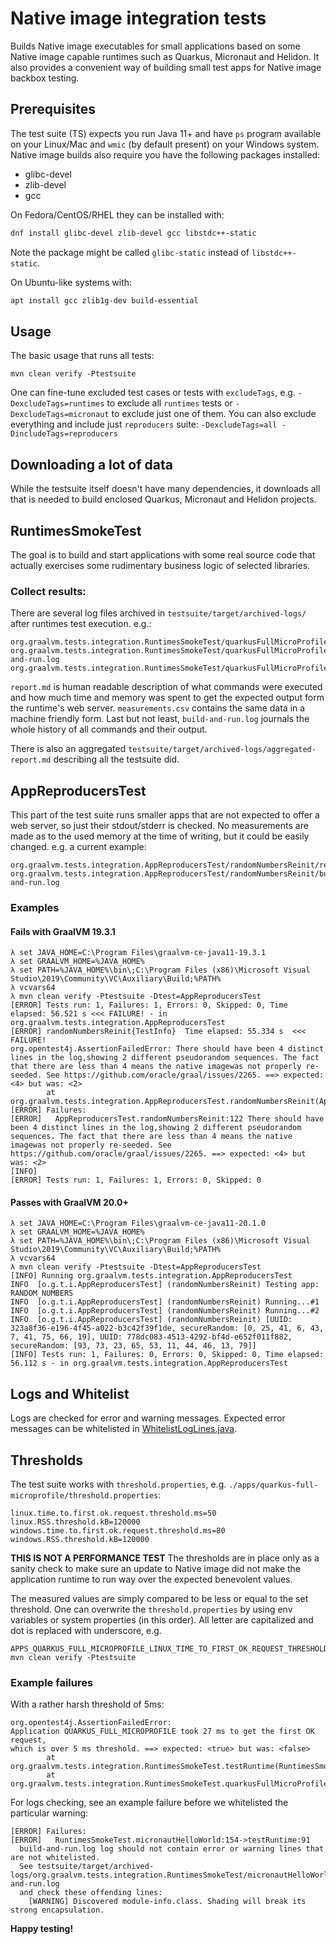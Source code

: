 # Native image integration tests
Builds Native image executables for small applications based on some Native image capable runtimes such
as Quarkus, Micronaut and Helidon. It also provides a convenient way of building small test apps for Native image backbox testing.

## Prerequisites

The test suite (TS) expects you run Java 11+ and have ```ps``` program available on your Linux/Mac
and ```wmic``` (by default present) on your Windows system.
Native image builds also require you have the following packages installed:
* glibc-devel
* zlib-devel
* gcc

On Fedora/CentOS/RHEL they can be installed with:
```bash
dnf install glibc-devel zlib-devel gcc libstdc++-static
```
Note the package might be called `glibc-static` instead of `libstdc++-static`.

On Ubuntu-like systems with:
```bash
apt install gcc zlib1g-dev build-essential
```

## Usage

The basic usage that runs all tests:
```
mvn clean verify -Ptestsuite
```

One can fine-tune excluded test cases or tests with `excludeTags`, e.g. `-DexcludeTags=runtimes`
to exclude all `runtimes` tests or `-DexcludeTags=micronaut` to exclude just one of them. 
You can also exclude everything and include just `reproducers` suite: `-DexcludeTags=all -DincludeTags=reproducers`

## Downloading a lot of data

While the testsuite itself doesn't have many dependencies, it downloads all that is needed
to build enclosed Quarkus, Micronaut and Helidon projects.

## RuntimesSmokeTest

The goal is to build and start applications with some real source code that actually
exercises some rudimentary business logic of selected libraries.

### Collect results:

There are several log files archived in `testsuite/target/archived-logs/` after runtimes test execution. e.g.:

```
org.graalvm.tests.integration.RuntimesSmokeTest/quarkusFullMicroProfile/report.md
org.graalvm.tests.integration.RuntimesSmokeTest/quarkusFullMicroProfile/build-and-run.log
org.graalvm.tests.integration.RuntimesSmokeTest/quarkusFullMicroProfile/measurements.csv
```

`report.md` is human readable description of what commands were executed and how much time and memory was spent to
get the expected output form the runtime's web server. `measurements.csv` contains the same data in a machine friendly form.
Last but not least, `build-and-run.log` journals the whole history of all commands and their output.

There is also an aggregated `testsuite/target/archived-logs/aggregated-report.md` describing all the testsuite did.

## AppReproducersTest

This part of the test suite runs smaller apps that are not expected to offer a web server, so just their stdout/stderr
is checked. No measurements are made as to the used memory at the time of writing, but it could be easily changed.
e.g. a current example:

```
org.graalvm.tests.integration.AppReproducersTest/randomNumbersReinit/report.md
org.graalvm.tests.integration.AppReproducersTest/randomNumbersReinit/build-and-run.log
``` 

### Examples
#### Fails with GraalVM 19.3.1
```
λ set JAVA_HOME=C:\Program Files\graalvm-ce-java11-19.3.1
λ set GRAALVM_HOME=%JAVA_HOME%
λ set PATH=%JAVA_HOME%\bin\;C:\Program Files (x86)\Microsoft Visual Studio\2019\Community\VC\Auxiliary\Build;%PATH%
λ vcvars64
λ mvn clean verify -Ptestsuite -Dtest=AppReproducersTest
[ERROR] Tests run: 1, Failures: 1, Errors: 0, Skipped: 0, Time elapsed: 56.521 s <<< FAILURE! - in org.graalvm.tests.integration.AppReproducersTest
[ERROR] randomNumbersReinit{TestInfo}  Time elapsed: 55.334 s  <<< FAILURE!
org.opentest4j.AssertionFailedError: There should have been 4 distinct lines in the log,showing 2 different pseudorandom sequences. The fact that there are less than 4 means the native imagewas not properly re-seeded. See https://github.com/oracle/graal/issues/2265. ==> expected: <4> but was: <2>
        at org.graalvm.tests.integration.AppReproducersTest.randomNumbersReinit(AppReproducersTest.java:122)
[ERROR] Failures:
[ERROR]   AppReproducersTest.randomNumbersReinit:122 There should have been 4 distinct lines in the log,showing 2 different pseudorandom sequences. The fact that there are less than 4 means the native imagewas not properly re-seeded. See https://github.com/oracle/graal/issues/2265. ==> expected: <4> but was: <2>
[INFO]
[ERROR] Tests run: 1, Failures: 1, Errors: 0, Skipped: 0
```

#### Passes with GraalVM 20.0+
```
λ set JAVA_HOME=C:\Program Files\graalvm-ce-java11-20.1.0
λ set GRAALVM_HOME=%JAVA_HOME%
λ set PATH=%JAVA_HOME%\bin\;C:\Program Files (x86)\Microsoft Visual Studio\2019\Community\VC\Auxiliary\Build;%PATH%
λ vcvars64
λ mvn clean verify -Ptestsuite -Dtest=AppReproducersTest
[INFO] Running org.graalvm.tests.integration.AppReproducersTest
INFO  [o.g.t.i.AppReproducersTest] (randomNumbersReinit) Testing app: RANDOM_NUMBERS
INFO  [o.g.t.i.AppReproducersTest] (randomNumbersReinit) Running...#1
INFO  [o.g.t.i.AppReproducersTest] (randomNumbersReinit) Running...#2
INFO  [o.g.t.i.AppReproducersTest] (randomNumbersReinit) [UUID: 323a8f36-e196-4f45-a022-b3c42f39f1de, secureRandom: [0, 25, 41, 6, 43, 7, 41, 75, 66, 19], UUID: 778dc083-4513-4292-bf4d-e652f011f882, secureRandom: [93, 73, 23, 65, 53, 11, 44, 46, 13, 79]]
[INFO] Tests run: 1, Failures: 0, Errors: 0, Skipped: 0, Time elapsed: 56.112 s - in org.graalvm.tests.integration.AppReproducersTest
```

## Logs and Whitelist

Logs are checked for error and warning messages. Expected error messages can be whitelisted in [WhitelistLogLines.java](./testsuite/src/it/java/org/graalvm/tests/integration/utils/WhitelistLogLines.java).

## Thresholds

The test suite works with ```threshold.properties```, e.g. `./apps/quarkus-full-microprofile/threshold.properties`: 

```
linux.time.to.first.ok.request.threshold.ms=50
linux.RSS.threshold.kB=120000
windows.time.to.first.ok.request.threshold.ms=80
windows.RSS.threshold.kB=120000
```

**THIS IS NOT A PERFORMANCE TEST** The thresholds are in place only as a sanity check to make sure
an update to Native image did not make the application runtime to run way over the expected benevolent values.

The measured values are simply compared to be less or equal to the set threshold. One can overwrite the `threshold.properties`
by using env variables or system properties (in this order). All letter are capitalized and dot is replaced with underscore, e.g.

```
APPS_QUARKUS_FULL_MICROPROFILE_LINUX_TIME_TO_FIRST_OK_REQUEST_THRESHOLD_MS=35 mvn clean verify -Ptestsuite 
```

### Example failures

With a rather harsh threshold of 5ms:

```
org.opentest4j.AssertionFailedError: 
Application QUARKUS_FULL_MICROPROFILE took 27 ms to get the first OK request, 
which is over 5 ms threshold. ==> expected: <true> but was: <false>
        at org.graalvm.tests.integration.RuntimesSmokeTest.testRuntime(RuntimesSmokeTest.java:131)
        at org.graalvm.tests.integration.RuntimesSmokeTest.quarkusFullMicroProfile(RuntimesSmokeTest.java:147)
```

For logs checking, see an example failure before we whitelisted the particular warning:

```
[ERROR] Failures: 
[ERROR]   RuntimesSmokeTest.micronautHelloWorld:154->testRuntime:91 
  build-and-run.log log should not contain error or warning lines that are not whitelisted.
  See testsuite/target/archived-logs/org.graalvm.tests.integration.RuntimesSmokeTest/micronautHelloWorld/build-and-run.log
  and check these offending lines: 
    [WARNING] Discovered module-info.class. Shading will break its strong encapsulation.
```

**Happy testing!**
